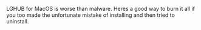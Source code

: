 LGHUB for MacOS is worse than malware. 
Heres a good way to burn it all if you too made the unfortunate mistake of installing and then tried to uninstall.
